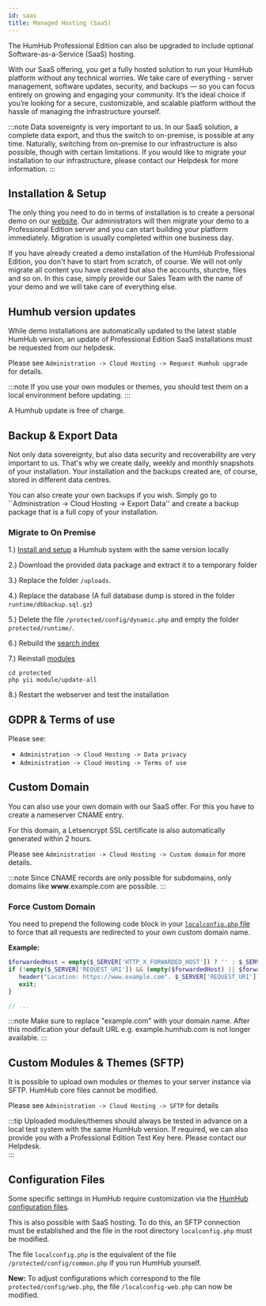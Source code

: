 ```yaml
---
id: saas
title: Managed Hosting (SaaS)
---
```

The HumHub Professional Edition can also be upgraded to include optional Software-as-a-Service (SaaS) hosting.

With our SaaS offering, you get a fully hosted solution to run your HumHub platform without any technical worries. We take care of everything - server management, software updates, security, and backups — so you can focus entirely on growing and engaging your community. It’s the ideal choice if you’re looking for a secure, customizable, and scalable platform without the hassle of managing the infrastructure yourself.

:::note
Data sovereignty is very important to us. In our SaaS solution, a complete data export, and thus the switch to on-premise, is possible at any time. Naturally, switching from on-premise to our infrastructure is also possible, though with certain limitations. If you would like to migrate your installation to our infrastructure, please contact our Helpdesk for more information.
:::

## Installation & Setup

The only thing you need to do in terms of installation is to create a personal demo on our [website](https://www.humhub.com/en/professional-edition/demo). Our administrators will then migrate your demo to a Professional Edition server and you can start building your platform immediately. Migration is usually completed within one business day. 

If you have already created a demo installation of the HumHub Professional Edition, you don't have to start from scratch, of course. We will not only migrate all content you have created but also the accounts, sturctre, files and so on. In this case, simply provide our Sales Team with the name of your demo and we will take care of everything else.  

## Humhub version updates 

While demo installations are automatically updated to the latest stable HumHub version, an update of Professional Edition SaaS installations must be requested from our helpdesk. 

Please see ``Administration -> Cloud Hosting -> Request Humhub upgrade`` for details.

:::note
If you use your own modules or themes, you should test them on a local environment before updating.
:::

A Humhub update is free of charge.

## Backup & Export Data

Not only data sovereignty, but also data security and recoverability are very important to us. That's why we create daily, weekly and monthly snapshots of your installation. Your installation and the backups created are, of course, stored in different data centres.

You can also create your own backups if you wish. Simply go to ``Administration -> Cloud Hosting -> Export Data'' and create a backup package that is a full copy of your installation.

### Migrate to On Premise 

1.) [Install and setup](../admin/installation.md) a Humhub system with the same version locally

2.) Download the provided data package and extract it to a temporary folder

3.) Replace the folder `/uploads`.

4.) Replace the database (A full database dump is stored in the folder `runtime/dbbackup.sql.gz`)

5.) Delete the file `/protected/config/dynamic.php` and empty the folder `protected/runtime/`.

6.) Rebuild the [search index](../admin/search.md)

7.) Reinstall [modules](../admin/console.md#module)

```
cd protected
php yii module/update-all
```

8.) Restart the webserver and test the installation


## GDPR & Terms of use

Please see:

- ``Administration -> Cloud Hosting -> Data privacy``
- ``Administration -> Cloud Hosting -> Terms of use`` 

## Custom Domain

You can also use your own domain with our SaaS offer. For this you have to create a nameserver CNAME entry.

For this domain, a Letsencrypt SSL certificate is also automatically generated within 2 hours.

Please see ``Administration -> Cloud Hosting -> Custom domain`` for more details.

:::note
Since CNAME records are only possible for subdomains, only domains like **www**.example.com are possible. 
:::

### Force Custom Domain

You need to prepend the following code block in your [`localconfig.php` file](#configuration-files) to force that all requests are redirected to your own custom domain name.

**Example:**

```php
$forwardedHost = empty($_SERVER['HTTP_X_FORWARDED_HOST']) ? '' : $_SERVER['HTTP_X_FORWARDED_HOST']; 
if (!empty($_SERVER['REQUEST_URI']) && (empty($forwardedHost) || $forwardedHost === 'example.humhub.com')) {
   header("Location: https://www.example.com". $_SERVER['REQUEST_URI']);
   exit;
}

// ...
``` 

:::note
Make sure to replace "example.com" with your domain name. After this modification your default URL e.g. example.humhub.com is  not longer available.
:::



## Custom Modules & Themes (SFTP)

It is possible to upload own modules or themes to your server instance via SFTP.
HumHub core files cannot be modified.


Please see ``Administration -> Cloud Hosting -> SFTP`` for details

:::tip
Uploaded modules/themes should always be tested in advance on a local test system with the same HumHub version. If required, we can also provide you with a Professional Edition Test Key here. Please contact our Helpdesk.  
:::

## Configuration Files

Some specific settings in HumHub require customization via the [HumHub configuration files](../admin/advanced-configuration.md).   

This is also possible with SaaS hosting. To do this, an SFTP connection must be established and the file in the root directory ``localconfig.php`` must be modified. 

The file ``localconfig.php`` is the equivalent of the file ``/protected/config/common.php`` if you run HumHub yourself.

**New:** To adjust configurations which correspond to the file `protected/config/web.php`, the file `/localconfig-web.php` can now be modified.


